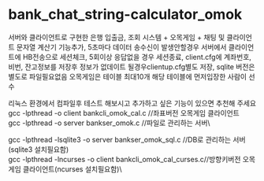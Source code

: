 # bank_chat_string-calculator_omok
서버와 클라이언트로 구현한 은행 입출금, 조회 시스템 + 오목게임 + 채팅 및 클라이언트 문자열 계산기 기능추가,
5초마다 데이터 송수신이 발생안할경우 서버에서 클라이언트에 HB전송으로 세션체크, 5회이상 응답없을 경우 세션종료,
client.cfg에 계좌번호, 비번, 잔고정보를 저장후 정보가 없데이트 될경우clientup.cfg별도 저장, sqlite 버전은 별도로 파일필요없음 
오목게임은 테이블 최대10개 해당 테이블에 먼저입장한 사람이 선수 
 
리눅스 환경에서 컴파일후 테스트 해보시고 추가하고 싶은 기능이 있으면 추천해 주세요\
gcc -lpthread -o client bankcli_omok_cal.c //좌표버전 오목게임 클라이언트 \
gcc -lpthread -o server bankser_omok.c //파일로 관리하는 서버\

gcc -lpthread -lsqlite3 -o server bankser_omok_sql.c //DB로 관리하는 서버 (sqlite3 설치필요함)\
gcc -lpthread -lncurses -o client bankcli_omok_cal_curses.c//방향키버전 오목게임 클라이언트(ncurses 설치필요함)\
